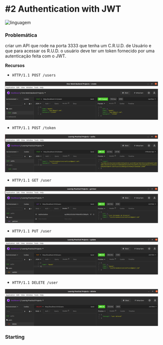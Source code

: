 # #2 Authentication with JWT

<img src="https://miro.medium.com/max/856/1*O68LbDvD5Dcsnez73M7v4Q.png" alt="linguagem" width="80px"/>

### Problemática

criar um API que rode na porta 3333 que tenha um C.R.U.D. de Usuário e que para acessar os R.U.D. o usuário deve ter um token fornecido por uma autenticação feita com o JWT.

**Recursos**
- `HTTP/1.1 POST /users`

<img src="./screenshots/screen1.png" />

- `HTTP/1.1 POST /token`

<img src="./screenshots/screen2.png" />

- `HTTP/1.1 GET /user`

<img src="./screenshots/screen3.png" />

- `HTTP/1.1 PUT /user`

<img src="./screenshots/screen4.png" />

- `HTTP/1.1 DELETE /user`

<img src="./screenshots/screen5.png" />


### Starting
